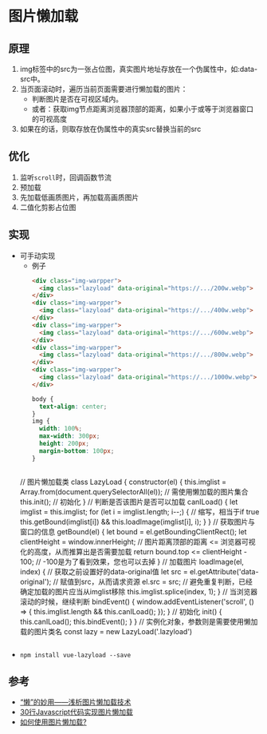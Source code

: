 # 图片懒加载

## 原理
1. img标签中的src为一张占位图，真实图片地址存放在一个伪属性中，如:data-src中。  
2. 当页面滚动时，遍历当前页面需要进行懒加载的图片：
   - 判断图片是否在可视区域内。  
   - 或者：获取img节点距离浏览器顶部的距离，如果小于或等于浏览器窗口的可视高度  
3. 如果在的话，则取存放在伪属性中的真实src替换当前的src

## 优化
1. 监听`scroll`时，回调函数节流
2. 预加载
3. 先加载低画质图片，再加载高画质图片
4. 二值化剪影占位图

## 实现
- 可手动实现
  * 例子
    ```html
    <div class="img-warpper">
      <img class="lazyload" data-original="https://.../200w.webp">
    </div>
    <div class="img-warpper">
      <img class="lazyload" data-original="https://.../400w.webp">
    </div>
    <div class="img-warpper">
      <img class="lazyload" data-original="https://.../600w.webp">
    </div>
    <div class="img-warpper">
      <img class="lazyload" data-original="https://.../800w.webp">
    </div>
    <div class="img-warpper">
      <img class="lazyload" data-original="https://.../1000w.webp">
    </div>
    ```
    ```css
    body {
      text-align: center;
    }
    img {
      width: 100%;
      max-width: 300px;
      height: 200px;
      margin-bottom: 100px; 
    }
    ```
    ```js
   // 图片懒加载类
   class LazyLoad {
     constructor(el) {
       this.imglist = Array.from(document.querySelectorAll(el)); // 需使用懒加载的图片集合
       this.init(); // 初始化
     }
     // 判断是否该图片是否可以加载
     canILoad() {
       let imglist = this.imglist;
       for (let i = imglist.length; i--;) {
         // 缩写，相当于if true
         this.getBound(imglist[i]) && this.loadImage(imglist[i], i);
       }
     }
     // 获取图片与窗口的信息
     getBound(el) {
       let bound = el.getBoundingClientRect();
       let clientHeight = window.innerHeight;
       // 图片距离顶部的距离 <= 浏览器可视化的高度，从而推算出是否需要加载
       return bound.top <= clientHeight - 100; // -100是为了看到效果，您也可以去掉
     }
     // 加载图片
     loadImage(el, index) {
       // 获取之前设置好的data-original值
       let src = el.getAttribute('data-original');
       // 赋值到src，从而请求资源
       el.src = src;
       // 避免重复判断，已经确定加载的图片应当从imglist移除
       this.imglist.splice(index, 1);
     }
     // 当浏览器滚动的时候，继续判断
     bindEvent() {
       window.addEventListener('scroll', () => {
         this.imglist.length && this.canILoad();
       });
     }
     // 初始化
     init() {
       this.canILoad();
       this.bindEvent();
     }
   }
   // 实例化对象，参数则是需要使用懒加载的图片类名
   const lazy = new LazyLoad('.lazyload')
    ```
- `npm install vue-lazyload --save`

## 参考
- [“懒”的妙用——浅析图片懒加载技术](https://blog.csdn.net/vhwfr2u02q/article/details/80971306)
- [30行Javascript代码实现图片懒加载](https://www.imooc.com/article/46302)
- [如何使用图片懒加载?](https://www.jianshu.com/p/cac4d5307cde)